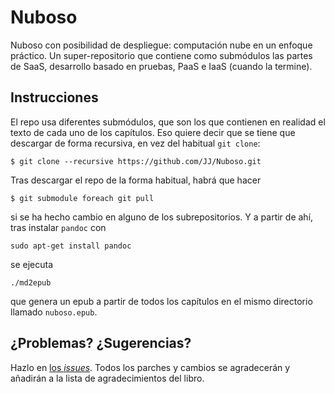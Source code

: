 Nuboso
======

Nuboso con posibilidad de despliegue: computación nube en un enfoque
práctico. Un super-repositorio que contiene como submódulos las partes
de SaaS, desarrollo basado en pruebas, PaaS e IaaS (cuando la termine).

## Instrucciones

El repo usa diferentes submódulos, que son los que contienen en realidad el texto de cada uno de los capítulos. Eso quiere decir que se tiene que descargar de forma recursiva, en vez del habitual `git clone`:

	$ git clone --recursive https://github.com/JJ/Nuboso.git


Tras descargar el repo de la forma habitual, habrá que hacer

	$ git submodule foreach git pull               

si se ha hecho cambio en alguno de los subrepositorios. Y a partir de ahí, tras instalar `pandoc` con

	sudo apt-get install pandoc

se ejecuta 

	./md2epub

que genera un epub a partir de todos los capítulos en el mismo directorio llamado `nuboso.epub`. 

## ¿Problemas? ¿Sugerencias?

Hazlo en [los *issues*](http://github.com/JJ/Nuboso/issues). Todos los parches y cambios se agradecerán y añadirán a la lista de agradecimientos del libro. 

